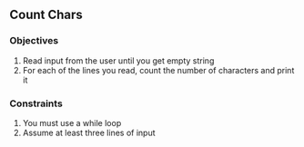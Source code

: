 ## Count Chars

### Objectives

1. Read input from the user until you get empty string
2. For each of the lines you read, count the number of characters and print it

### Constraints

1. You must use a while loop
2. Assume at least three lines of input
